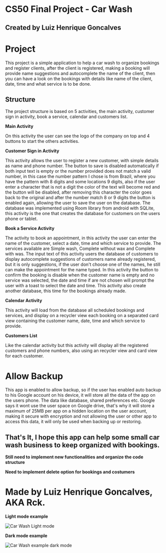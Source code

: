 # CS50 Final Project - Car Wash
## Created by Luiz Henrique Goncalves

# Project

This project is a simple application to help a car wash to organize bookings and register clients, after the client is registered, making a booking will provide name suggestions and autocomplete the name of the client, then you can have a look on the bookings with details like name of the client, date, time and what service is to be done.

## Structure

The project structure is based on 5 activities, the main activity, customer sign in activity, book a service, calendar and customers list.

**Main Activity**

On this activity the user can see the logo of the company on top and 4 buttons to start the others activities.

**Customer Sign in Activity**

This activity allows the user to register a new customer, with simple details as name and phone number. The button to save is disabled automatically if both input text is empty or the number provided does not match a valid number, in this case the number pattern I chose is from Brazil, where you have the pattern with 8 digits and some locations 9 digits, also if the user enter a character that is not a digit the color of the text will become red and the button will be disabled, after removing this character the color goes back to the original and after the number match 8 or 9 digits the button is enabled again, allowing the user to save the user on the database.
The database was implemented using Room library from android with SQLite, this activity is the one that creates the database for customers on the users phone or tablet.

**Book a Service Activity**

The activity to book an appointment, in this activity the user can enter the name of the customer, select a date, time and which service to provide. The services available are Simple wash, Complete without wax and Complete with was.
The input text of this activity users the database of customers to display autocomplete suggestions of customers name already registered, but it is only suggestions, if the user don't choose one of the names, he still can make the appointment for the name typed.
In this activity the button to confirm the booking is disable when the customer name is empty and no service was selected, the date and time if are not chosen will prompt the user with a toast to select the date and time.
This activity also create another database, this time for the bookings already made.

**Calendar Activity**

This activity will load from the database all scheduled bookings and services, and display on a recycler view each booking on a separated card view containing the customer name, date, time and which service to provide.

**Customers List** 

Like the calendar activity but this activity will display all the registered customers and phone numbers, also using an recycler view and card view for each customer.

# Allow Backup

This app is enabled to allow backup, so if the user has enabled auto backup to his Google account on his device, it will store all the data of the app on the users phone. The data like database, shared preferences etc. Google says it wont use the user space on Google drive, that's why it will store a maximum of 25MB per app on a hidden location on the user account, making it secure with encryption and not allowing the user or other app to access this data, it will only be used when backing up or restoring.

## That's It, I hope this app can help some small car wash business to keep organized with bookings.

**Still need to implement new functionalities and organize the code structure**

**Need to implement delete option for bookings and costumers**

# Made by Luiz Henrique Goncalves, AKA Rck.

**Light mode example**

![Car Wash Light mode](https://thumbs.gfycat.com/PopularEdibleAllosaurus-size_restricted.gif)

**Dark mode example**

![Car Wash example dark mode](https://thumbs.gfycat.com/ZanyInfiniteCuckoo-size_restricted.gif)


